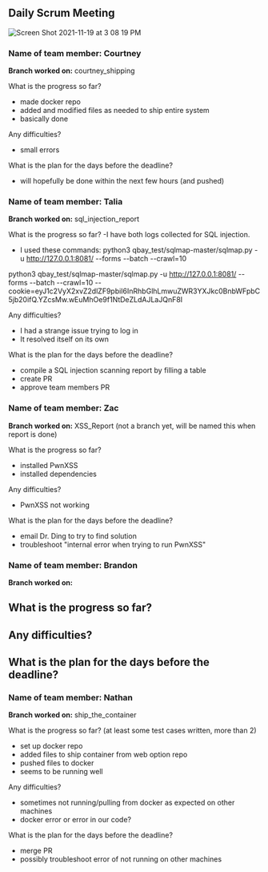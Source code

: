 ## Daily Scrum Meeting

![Screen Shot 2021-11-19 at 3 08 19 PM](https://user-images.githubusercontent.com/59934073/142685355-0c638150-56ec-4b18-a698-a801ad8d7eaa.png)


### Name of team member: Courtney
**Branch worked on:**
courtney_shipping

What is the progress so far? 
- made docker repo
- added and modified files as needed to ship entire system
- basically done

Any difficulties?
- small errors

What is the plan for the days before the deadline?
- will hopefully be done within the next few hours (and pushed)

### Name of team member: Talia
**Branch worked on:**
sql_injection_report

What is the progress so far?
-I have both logs collected for SQL injection. 
- I used these commands: 
python3 qbay_test/sqlmap-master/sqlmap.py -u http://127.0.0.1:8081/ --forms --batch --crawl=10

python3 qbay_test/sqlmap-master/sqlmap.py -u http://127.0.0.1:8081/ --forms --batch --crawl=10 --cookie=eyJ1c2VyX2xvZ2dlZF9pbiI6InRhbGlhLmwuZWR3YXJkc0BnbWFpbC5jb20ifQ.YZcsMw.wEuMhOe9f1NtDeZLdAJLaJQnF8I 

Any difficulties?
- I had a strange issue trying to log in 
- It resolved itself on its own

What is the plan for the days before the deadline?
- compile a SQL injection scanning report by filling a table
- create PR 
- approve team members PR


### Name of team member: Zac
**Branch worked on:**
XSS_Report (not a branch yet, will be named this when report is done)

What is the progress so far?
- installed PwnXSS
- installed dependencies

Any difficulties?
- PwnXSS not working

What is the plan for the days before the deadline?
- email Dr. Ding to try to find solution
- troubleshoot "internal error when trying to run PwnXSS"

### Name of team member: Brandon
**Branch worked on:**


What is the progress so far? 
- 

Any difficulties?
- 

What is the plan for the days before the deadline?
- 

### Name of team member: Nathan
**Branch worked on:**
ship_the_container

What is the progress so far? (at least some test cases written, more than 2)
- set up docker repo
- added files to ship container from web option repo
- pushed files to docker
- seems to be running well

Any difficulties?
- sometimes not running/pulling from docker as expected on other machines
- docker error or error in our code?

What is the plan for the days before the deadline?
- merge PR
- possibly troubleshoot error of not running on other machines



